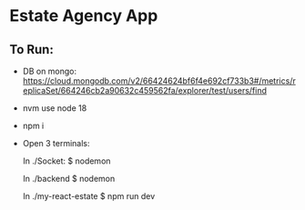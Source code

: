 # Estate Agency App

## To Run:

- DB on mongo: https://cloud.mongodb.com/v2/66424624bf6f4e692cf733b3#/metrics/replicaSet/664246cb2a90632c459562fa/explorer/test/users/find
- nvm use node 18
- npm i 
- Open 3 terminals: 

  In ./Socket:
  $ nodemon

  In ./backend
  $ nodemon

  In ./my-react-estate
  $ npm run dev


